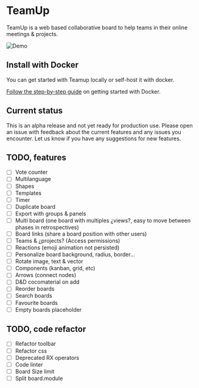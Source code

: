 # TeamUp

TeamUp is a web based collaborative board to help teams in their online meetings & projects.

![Demo](https://github.com/juanfran/team-up/blob/main/resources/demo-teamup-new.gif)

## Install with Docker

You can get started with Teamup locally or self-host it with docker.

[Follow the step-by-step guide](./INSTALL.md) on getting started with Docker.

## Current status

This is an alpha release and not yet ready for production use. Please open an issue with feedback about the current features and any issues you encounter. Let us know if you have any suggestions for new features.

## TODO, features

- [ ] Vote counter
- [ ] Multilanguage
- [ ] Shapes
- [ ] Templates
- [ ] Timer
- [ ] Duplicate board
- [ ] Export with groups & panels
- [ ] Multi board (one board with multiples ¿views?, easy to move between phases in retrospectives)
- [ ] Board links (share a board position with other users)
- [ ] Teams & ¿projects? (Access permissions)
- [ ] Reactions (emoji animation not persisted)
- [ ] Personalize board background, radius, border...
- [ ] Rotate image, text & vector
- [ ] Components (kanban, grid, etc)
- [ ] Arrows (connect nodes)
- [ ] D&D cocomaterial on add
- [ ] Reorder boards
- [ ] Search boards
- [ ] Favourite boards
- [ ] Empty boards placeholder

## TODO, code refactor

- [ ] Refactor toolbar
- [ ] Refactor css
- [ ] Deprecated RX operators
- [ ] Code linter
- [ ] Board Size limit
- [ ] Split board.module
